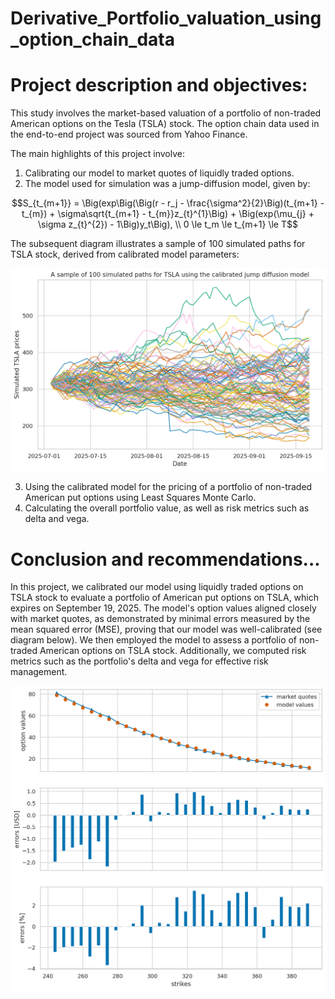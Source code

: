 # Derivative_Portfolio_valuation_using_option_chain_data
# Project description and objectives:

This study involves the market-based valuation of a portfolio of non-traded American options on the Tesla (TSLA) stock. The option chain data used in the end-to-end project was sourced from Yahoo Finance.  

The main highlights of this project involve:
1. Calibrating our model to market quotes of liquidly traded options.
2. The model used for simulation was a jump-diffusion model, given by:

$$S_{t_{m+1}} = \Big(exp\Big(\Big(r - r_j - \frac{\sigma^2}{2}\Big)(t_{m+1} - t_{m}) + \sigma\sqrt{t_{m+1} - t_{m}}z_{t}^{1}\Big) + \Big(exp(\mu_{j} + \sigma z_{t}^{2}) - 1\Big)y_t\Big), \\ 0 \le t_m \le t_{m+1} \le T$$

The subsequent diagram illustrates a sample of 100 simulated paths for TSLA stock, derived from calibrated model parameters:

![sample of simulated paths](sample_of_simulated_paths.png)

3. Using the calibrated model for the pricing of a portfolio of non-traded American put options using Least Squares Monte Carlo.
4. Calculating the overall portfolio value, as well as risk metrics such as delta and vega.

# Conclusion and recommendations...

In this project, we calibrated our model using liquidly traded options on TSLA stock to evaluate a portfolio of American put options on TSLA, which expires on September 19, 2025. The model's option values aligned closely with market quotes, as demonstrated by minimal errors measured by the mean squared error (MSE), proving that our model was well-calibrated (see diagram below). We then employed the model to assess a portfolio of non-traded American options on TSLA stock. Additionally, we computed risk metrics such as the portfolio's delta and vega for effective risk management. 

![calibration results](calibration_results.png)


